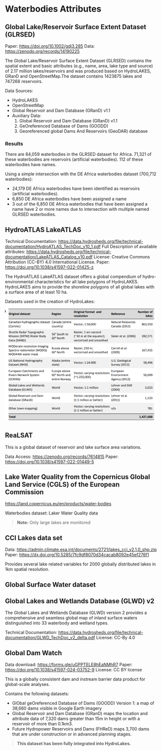 # Waterbodies Attributes

## Global Lake/Reservoir Surface Extent Dataset (GLRSED)

Paper: https://doi.org/10.1002/gdj3.285
Data: https://zenodo.org/records/14190225

The Global Lake/Reservoir Surface Extent Dataset (GLRSED) contains the spatial extent and basic attributes (e.g., name, area, lake type and source) of 2.17 million lakes/reservoirs and was produced based on HydroLAKES, GRanD and OpenStreetMap.The dataset contains 1423875 lakes and 747268 reservoirs.

Data Sources:

- HydroLAKES
- OpenStreetMap
- Global Reservoir and Dam Database (GRanD) v1.1
- Auxiliary Data:
    1. Global Reservoir and Dam Database (GRanD) v1.1
    2. GeOreferenced Database of Dams (GOODD)
    3. Georeferenced global Dams And Reservoirs (GeoDAR) database

### Results

There are 84,059 waterbodies in the GLRSED dataset for Africa.
71,321 of these waterbodies are reservoirs (artificial waterbodies).
112 of these waterbodies have names.

Using a simple intersection with the DE Africa waterbodies dataset (700,712 waterbodies):

- 24,179 DE Africa waterbodies have been identified as reservoirs (artificial waterbodies).
- 6,850 DE Africa waterbodies have been assigned a name
- 3 out of the 6,850 DE Africa waterbodies that have been assigned a name have 2 or more names due to intersection with multiple named GLRSED waterbodies.

## HydroATLAS LakeATLAS

Technical Documentation: https://data.hydrosheds.org/file/technical-documentation/HydroATLAS_TechDoc_v10_1.pdf
Full Description of available attributes: https://data.hydrosheds.org/file/technical-documentation/LakeATLAS_Catalog_v10.pdf
License: Creative Commons Attribution (CC-BY) 4.0 International License.
Paper: https://doi.org/10.1038/s41597-022-01425-z

The HydroATLAS LakeATLAS dataset offers a global compendium of hydro-environmental characteristics for all lake polygons of HydroLAKES. HydroLAKES aims to provide the shoreline polygons of all global lakes with a surface area of at least 10 ha.

Datasets used in the creation of HydroLakes:

![alt text](docs/images/hydrolakes_data_sources.png)

## ReaLSAT

This is a global dataset of reservoir and lake surface area variations.

Data Access: https://zenodo.org/records/7614815
Paper: https://doi.org/10.1038/s41597-022-01449-5


## Lake Water Quality from the Copernicus Global Land Service (CGLS) of the European Commission

https://land.copernicus.eu/en/products/water-bodies

Waterbodies dataset:
Laker Water Quality data

> **Note:** Only large lakes are monitored

## CCI Lakes data set

Data: https://admin.climate.esa.int/documents/2721/lakes_cci_v2.1.0_shp.zip
Paper: https://dx.doi.org/10.5285/7fc9df8070d34cacab8092e45ef276f1

Provides several lake related variables for 2000 globally distributed lakes in 1km spatial resolution.

## Global Surface Water dataset


## Global Lakes and Wetlands Database (GLWD) v2

The Global Lakes and Wetlands Database (GLWD) version 2 provides a comprehensive and seamless global map of inland surface waters distinguished into 33 waterbody and wetland types.

Technical Documentation: https://data.hydrosheds.org/file/technical-documentation/GLWD_TechDoc_v2_delta.pdf
License: CC-By 4.0


## Global Dam Watch

Data download: https://forms.gle/uGPPTELE8hEaNMhR7
Paper: https://doi.org/10.1038/s41597-024-03752-9
License:  CC BY license

This is a globally consistent dam and instream barrier data product for global-scale analyses.

Contains the following datasets:

- GlObal geOreferenced Database of Dams (GOODD) Version 1: a map of 38,660 dams visible in Google Earth imagery
- Global Reservoir and Dam Database (GRanD) maps the location and attribute data of 7,320 dams greater than 15m in height or with a reservoir of more than 0.1km3.
- Future Hydropower Reservoirs and Dams (FHReD) maps 3,700 dams that are
under construction or in advanced planning stages.

> **This dataset has been fully integrated into HydroLakes.**


